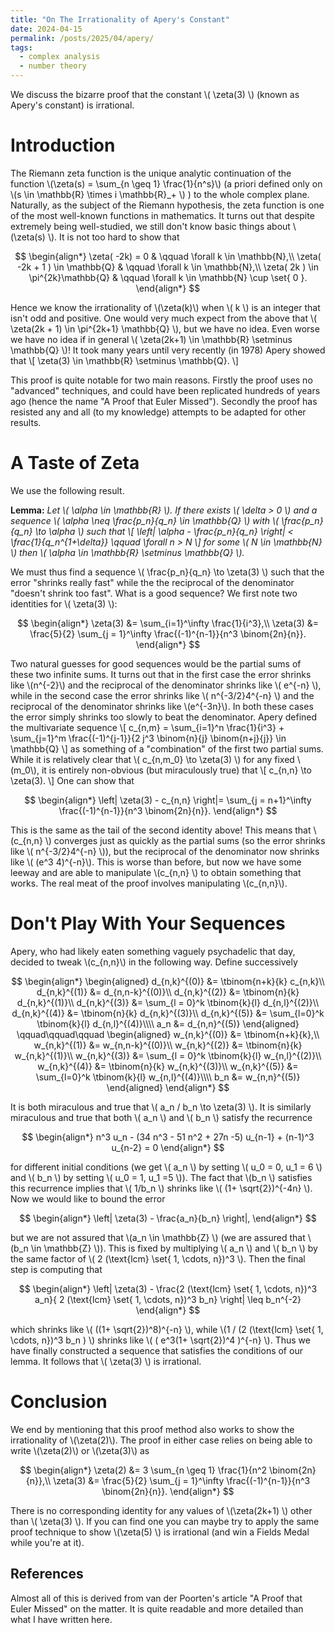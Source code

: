 ```yaml
---
title: "On The Irrationality of Apery's Constant"
date: 2024-04-15
permalink: /posts/2025/04/apery/
tags:
  - complex analysis
  - number theory
---
```


We discuss the bizarre proof that the constant \\( \zeta(3) \\) (known as Apery's constant) is irrational.

Introduction
=====
The Riemann zeta function is the unique analytic continuation of the function \\(\zeta(s) = \sum_\{n \geq 1\} \frac{1}{n^s}\\) (a priori defined only on \\(s \in \mathbb{R} \times i \mathbb{R}_+ \\) ) to the whole complex plane. Naturally, as the subject of the Riemann hypothesis, the zeta function is one of the most well-known functions in mathematics. It turns out that despite extremely being well-studied, we still don't know basic things about \\(\zeta(s) \\). It is not too hard to show that

$$
\begin{align*} 
\zeta( -2k) = 0 & \qquad \forall k \in \mathbb{N},\\
\zeta( -2k + 1 ) \in \mathbb{Q} & \qquad \forall k \in \mathbb{N},\\
\zeta( 2k ) \in \pi^{2k}\mathbb{Q} & \qquad \forall k \in \mathbb{N} \cup \set{ 0 }.
\end{align*}
$$

Hence we know the irrationality of \\(\zeta(k)\\) when \\( k \\) is an integer that isn't odd and positive. One would very much expect from the above that \\( \zeta(2k + 1) \in \pi^{2k+1} \mathbb{Q} \\), but we have no idea. Even worse we have no idea if in general \\( \zeta(2k+1) \in \mathbb{R} \setminus \mathbb{Q} \\)! It took many years until very recently (in 1978) Apery showed that \\[ \zeta(3) \in \mathbb{R} \setminus \mathbb{Q}. \\]

This proof is quite notable for two main reasons. Firstly the proof uses no "advanced" techniques, and could have been replicated hundreds of years ago (hence the name "A Proof that Euler Missed"). Secondly the proof has resisted any and all (to my knowledge) attempts to be adapted for other results.

A Taste of Zeta
=====

We use the following result.

<b>Lemma:</b> <i> Let \\( \alpha \in \mathbb{R} \\). If there exists \\( \delta > 0 \\) and a sequence \\( \alpha \neq \frac{p_n}{q_n} \in \mathbb{Q} \\) with \\( \frac{p_n}{q_n} \to \alpha \\) such that \\[ \left| \alpha - \frac{p_n}{q_n} \right| < \frac{1}{q_n^{1+\delta}} \qquad \forall n > N \\] for some \\( N \in \mathbb{N} \\) then \\( \alpha \in \mathbb{R} \setminus \mathbb{Q} \\). </i>

We must thus find a sequence \\( \frac{p_n}{q_n} \to \zeta(3) \\) such that the error "shrinks really fast" while the the reciprocal of the denominator "doesn't shrink too fast". What is a good sequence? We first note two identities for \\( \zeta(3) \\):

$$
\begin{align*}
\zeta(3) &= \sum_{i=1}^\infty \frac{1}{i^3},\\
\zeta(3) &= \frac{5}{2} \sum_{j = 1}^\infty \frac{(-1)^{n-1}}{n^3 \binom{2n}{n}}.
\end{align*}
$$

Two natural guesses for good sequences would be the partial sums of these two infinite sums. It turns out that in the first case the error shrinks like \\(n^{-2}\\) and the reciprocal of the denominator shrinks like \\( e^{-n} \\), while in the second case the error shrinks like \\( n^{-3/2}4^{-n} \\) and the reciprocal of the denominator shrinks like \\(e^{-3n}\\). In both these cases the error simply shrinks too slowly to beat the denominator. Apery defined the multivariate sequence \\[ c_{n,m} = \sum_{i=1}^n \frac{1}{i^3} + \sum_{j=1}^m \frac{(-1)^{j-1}}{2 j^3 \binom{n}{j} \binom{n+j}{j}}  \in \mathbb{Q} \\] as something of a "combination" of the first two partial sums. While it is relatively clear that \\( c_{n,m_0} \to \zeta(3) \\) for any fixed \\(m_0\\), it is entirely non-obvious (but miraculously true) that \\[ c_{n,n} \to \zeta(3). \\] One can show that

$$
\begin{align*}
\left| \zeta(3) - c_{n,n} \right|= \sum_{j = n+1}^\infty \frac{(-1)^{n-1}}{n^3 \binom{2n}{n}}.
\end{align*}
$$

This is the same as the tail of the second identity above! This means that \\(c_{n,n} \\) converges just as quickly as the partial sums (so the error shrinks like \\( n^{-3/2}4^{-n} \\)), but the reciprocal of the denominator now shrinks like \\( (e^3 4)^{-n}\\). This is worse than before, but now we have some leeway and are able to manipulate \\(c_{n,n} \\) to obtain something that works. The real meat of the proof involves manipulating \\(c_{n,n}\\).

Don't Play With Your Sequences
=====
Apery, who had likely eaten something vaguely psychadelic that day, decided to tweak \\(c_{n,n}\\) in the following way. Define successively

$$
\begin{align*}
\begin{aligned}
d_{n,k}^{(0)} &= \tbinom{n+k}{k} c_{n,k}\\
d_{n,k}^{(1)} &= d_{n,n-k}^{(0)}\\
d_{n,k}^{(2)} &= \tbinom{n}{k} d_{n,k}^{(1)}\\
d_{n,k}^{(3)} &= \sum_{l = 0}^k \tbinom{k}{l} d_{n,l}^{(2)}\\
d_{n,k}^{(4)} &= \tbinom{n}{k} d_{n,k}^{(3)}\\
d_{n,k}^{(5)} &= \sum_{l=0}^k \tbinom{k}{l} d_{n,l}^{(4)}\\\\
a_n &= d_{n,n}^{(5)}
\end{aligned}
\qquad\qquad\qquad
\begin{aligned}
w_{n,k}^{(0)} &= \tbinom{n+k}{k},\\
w_{n,k}^{(1)} &= w_{n,n-k}^{(0)}\\
w_{n,k}^{(2)} &= \tbinom{n}{k} w_{n,k}^{(1)}\\
w_{n,k}^{(3)} &= \sum_{l = 0}^k \tbinom{k}{l} w_{n,l}^{(2)}\\
w_{n,k}^{(4)} &= \tbinom{n}{k} w_{n,k}^{(3)}\\
w_{n,k}^{(5)} &= \sum_{l=0}^k \tbinom{k}{l} w_{n,l}^{(4)}\\\\
b_n &= w_{n,n}^{(5)}
\end{aligned}
\end{align*}
$$

It is both miraculous and true that \\( a_n / b_n \to \zeta(3) \\). It is similarly miraculous and true that both \\( a_n \\) and \\( b_n \\) satisfy the recurrence

$$
\begin{align*}
n^3 u_n - (34 n^3 - 51 n^2 + 27n -5) u_{n-1} + (n-1)^3 u_{n-2} = 0
\end{align*}
$$

for different initial conditions (we get \\( a_n \\) by setting \\( u_0 = 0, u_1 = 6 \\) and \\( b_n \\) by setting \\( u_0 = 1, u_1 =5 \\)). The fact that \\(b_n \\) satisfies this recurrence implies that \\( 1/b_n \\) shrinks like \\( (1+ \sqrt{2})^{-4n} \\). Now we would like to bound the error

$$
\begin{align*}
\left| \zeta(3) - \frac{a_n}{b_n} \right|,
\end{align*}
$$

but we are not assured that \\(a_n \in \mathbb{Z} \\) (we are assured that \\(b_n \in \mathbb{Z} \\)). This is fixed by multiplying \\( a_n \\) and \\( b_n \\) by the same factor of \\( 2 (\text{lcm} \set{ 1, \cdots, n})^3 \\). Then the final step is computing that

$$
\begin{align*}
\left| \zeta(3) - \frac{2 (\text{lcm} \set{ 1, \cdots, n})^3 a_n}{ 2 (\text{lcm} \set{ 1, \cdots, n})^3 b_n} \right| \leq b_n^{-2}
\end{align*}
$$

which shrinks like \\( ((1+ \sqrt{2})^8)^{-n} \\), while \\(1 / (2 (\text{lcm} \set{ 1, \cdots, n})^3 b_n ) \\) shrinks like \\( ( e^3(1+ \sqrt{2})^4 )^{-n} \\). Thus we have finally constructed a sequence that satisfies the conditions of our lemma. It follows that \\( \zeta(3) \\) is irrational.

Conclusion
=====

We end by mentioning that this proof method also works to show the irrationality of \\(\zeta(2)\\). The proof in either case relies on being able to write \\(\zeta(2)\\) or \\(\zeta(3)\\) as

$$
\begin{align*}
    \zeta(2) &= 3 \sum_{n \geq 1} \frac{1}{n^2 \binom{2n}{n}},\\
    \zeta(3) &= \frac{5}{2} \sum_{j = 1}^\infty \frac{(-1)^{n-1}}{n^3 \binom{2n}{n}}.
\end{align*}
$$

There is no corresponding identity for any values of \\(\zeta(2k+1) \\) other than \\( \zeta(3) \\). If you can find one you can maybe try to apply the same proof technique to show \\(\zeta(5) \\) is irrational (and win a Fields Medal while you're at it).


References
-----
Almost all of this is derived from van der Poorten's article "A Proof that Euler Missed" on the matter. It is quite readable and more detailed than what I have written here.
